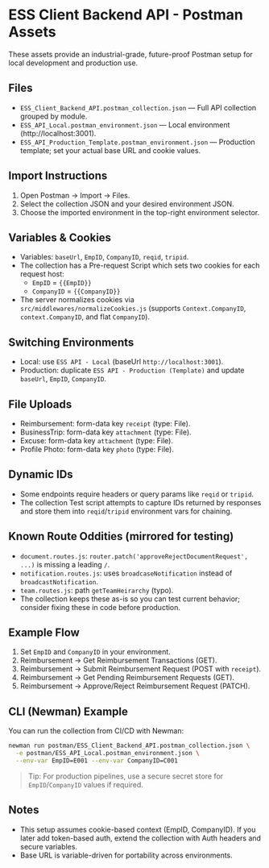 # ESS Client Backend API - Postman Assets

These assets provide an industrial-grade, future-proof Postman setup for local development and production use.

## Files
- `ESS_Client_Backend_API.postman_collection.json` — Full API collection grouped by module.
- `ESS_API_Local.postman_environment.json` — Local environment (http://localhost:3001).
- `ESS_API_Production_Template.postman_environment.json` — Production template; set your actual base URL and cookie values.

## Import Instructions
1. Open Postman → Import → Files.
2. Select the collection JSON and your desired environment JSON.
3. Choose the imported environment in the top-right environment selector.

## Variables & Cookies
- Variables: `baseUrl`, `EmpID`, `CompanyID`, `reqid`, `tripid`.
- The collection has a Pre-request Script which sets two cookies for each request host:
  - `EmpID` = `{{EmpID}}`
  - `CompanyID` = `{{CompanyID}}`
- The server normalizes cookies via `src/middlewares/normalizeCookies.js` (supports `Context.CompanyID`, `context.CompanyID`, and flat `CompanyID`).

## Switching Environments
- Local: use `ESS API - Local` (baseUrl `http://localhost:3001`).
- Production: duplicate `ESS API - Production (Template)` and update `baseUrl`, `EmpID`, `CompanyID`.

## File Uploads
- Reimbursement: form-data key `receipt` (type: File).
- BusinessTrip: form-data key `attachment` (type: File).
- Excuse: form-data key `attachment` (type: File).
- Profile Photo: form-data key `photo` (type: File).

## Dynamic IDs
- Some endpoints require headers or query params like `reqid` or `tripid`.
- The collection Test script attempts to capture IDs returned by responses and store them into `reqid`/`tripid` environment vars for chaining.

## Known Route Oddities (mirrored for testing)
- `document.routes.js`: `router.patch('approveRejectDocumentRequest', ...)` is missing a leading `/`.
- `notification.routes.js`: uses `broadcaseNotification` instead of `broadcastNotification`.
- `team.routes.js`: path `getTeamHeirarchy` (typo).
- The collection keeps these as-is so you can test current behavior; consider fixing these in code before production.

## Example Flow
1. Set `EmpID` and `CompanyID` in your environment.
2. Reimbursement → Get Reimbursement Transactions (GET).
3. Reimbursement → Submit Reimbursement Request (POST with `receipt`).
4. Reimbursement → Get Pending Reimbursement Requests (GET).
5. Reimbursement → Approve/Reject Reimbursement Request (PATCH).

## CLI (Newman) Example
You can run the collection from CI/CD with Newman:

```bash
newman run postman/ESS_Client_Backend_API.postman_collection.json \
  -e postman/ESS_API_Local.postman_environment.json \
  --env-var EmpID=E001 --env-var CompanyID=C001
```

> Tip: For production pipelines, use a secure secret store for `EmpID`/`CompanyID` values if required.

## Notes
- This setup assumes cookie-based context (EmpID, CompanyID). If you later add token-based auth, extend the collection with Auth headers and secure variables.
- Base URL is variable-driven for portability across environments.
